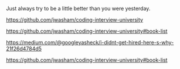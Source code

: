 Just always try to be a little better than you were yesterday.


https://github.com/jwasham/coding-interview-university


https://github.com/jwasham/coding-interview-university#book-list

https://medium.com/@googleyasheck/i-didnt-get-hired-here-s-why-21f26d4784d5

https://github.com/jwasham/coding-interview-university#book-list
